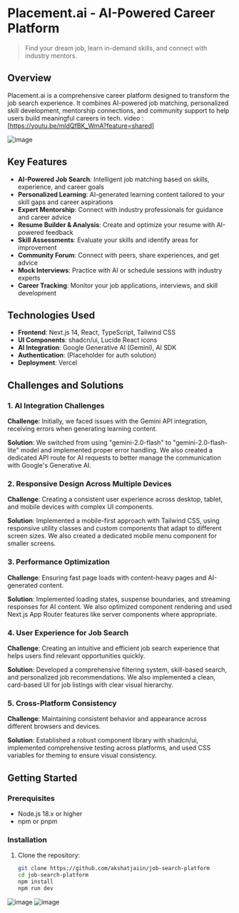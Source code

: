 # Placement.ai - AI-Powered Career Platform

> Find your dream job, learn in-demand skills, and connect with industry mentors.

## Overview

Placement.ai is a comprehensive career platform designed to transform the job search experience. It combines AI-powered job matching, personalized skill development, mentorship connections, and community support to help users build meaningful careers in tech.
video : [https://youtu.be/mldQfBK_WmA?feature=shared]

![image](https://github.com/user-attachments/assets/47489e15-f395-4449-bf0b-077d7de77388)

## Key Features

- **AI-Powered Job Search**: Intelligent job matching based on skills, experience, and career goals
- **Personalized Learning**: AI-generated learning content tailored to your skill gaps and career aspirations
- **Expert Mentorship**: Connect with industry professionals for guidance and career advice
- **Resume Builder & Analysis**: Create and optimize your resume with AI-powered feedback
- **Skill Assessments**: Evaluate your skills and identify areas for improvement
- **Community Forum**: Connect with peers, share experiences, and get advice
- **Mock Interviews**: Practice with AI or schedule sessions with industry experts
- **Career Tracking**: Monitor your job applications, interviews, and skill development

## Technologies Used

- **Frontend**: Next.js 14, React, TypeScript, Tailwind CSS
- **UI Components**: shadcn/ui, Lucide React icons
- **AI Integration**: Google Generative AI (Gemini), AI SDK
- **Authentication**: (Placeholder for auth solution)
- **Deployment**: Vercel

## Challenges and Solutions

### 1. AI Integration Challenges

**Challenge**: Initially, we faced issues with the Gemini API integration, receiving errors when generating learning content.

**Solution**: We switched from using "gemini-2.0-flash" to "gemini-2.0-flash-lite" model and implemented proper error handling. We also created a dedicated API route for AI requests to better manage the communication with Google's Generative AI.

### 2. Responsive Design Across Multiple Devices

**Challenge**: Creating a consistent user experience across desktop, tablet, and mobile devices with complex UI components.

**Solution**: Implemented a mobile-first approach with Tailwind CSS, using responsive utility classes and custom components that adapt to different screen sizes. We also created a dedicated mobile menu component for smaller screens.

### 3. Performance Optimization

**Challenge**: Ensuring fast page loads with content-heavy pages and AI-generated content.

**Solution**: Implemented loading states, suspense boundaries, and streaming responses for AI content. We also optimized component rendering and used Next.js App Router features like server components where appropriate.

### 4. User Experience for Job Search

**Challenge**: Creating an intuitive and efficient job search experience that helps users find relevant opportunities quickly.

**Solution**: Developed a comprehensive filtering system, skill-based search, and personalized job recommendations. We also implemented a clean, card-based UI for job listings with clear visual hierarchy.

### 5. Cross-Platform Consistency

**Challenge**: Maintaining consistent behavior and appearance across different browsers and devices.

**Solution**: Established a robust component library with shadcn/ui, implemented comprehensive testing across platforms, and used CSS variables for theming to ensure visual consistency.

## Getting Started

### Prerequisites

- Node.js 18.x or higher
- npm or pnpm

### Installation

1. Clone the repository:
   ```bash
   git clone https://github.com/akshatjaiin/job-search-platform
   cd job-search-platform
   npm install
   npm run dev
   ```

![image](https://github.com/user-attachments/assets/f447a466-fee4-4fd3-b442-407556a6a843)
![image](https://github.com/user-attachments/assets/e5bf9e57-89df-484a-9422-ceec10f5901b)

